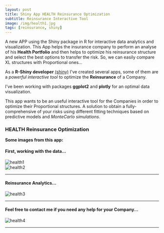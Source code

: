 ```yaml
---
layout: post
title: Shiny App HEALTH Reinsurance Optimization
subtitle: Reinsurance Interactive Tool
image: /img/health1.jpg
tags: [reinsurance, shiny]
---
```


A new APP using the Shiny package in R for interactive data analytics and visualization. This App helps the insurance company to perform an analyse of his **Health Portfolio** and then helps to optimize his reinsurance structure and select the best options to transfer the risk. So, we can easily compare XL structures with Proportional ones...  

As a **R-Shiny developer** [(shiny)](http://shiny.rstudio.com/tutorial/) I've created several apps, some of them are a *powerful interactive tool* to optimize the **Reinsurance** of a Company.

I've been working with packages **ggplot2** and **plotly** for an optimal data visualization. 

This app wants to be an useful interactive tool for the Companies in order to optimize their Proportional structures. A solution to obtain a fully-comprehensive of your risks using different fitting techniques based on predictive models and *MonteCarlo simulations*.

### HEALTH Reinsurance Optimization
**Some images from this app:**

#### First, working with the data...
![health1](http://i68.tinypic.com/20a5tzc.png)
<br>
![health2](http://i68.tinypic.com/2jeqkcx.png)
* * *
#### Reinsurance Analytics...
![health3](http://i67.tinypic.com/214cv1k.png)
* * *
#### Feel free to contact me if you need any help for your Company...
![health4](http://i67.tinypic.com/21ahlrr.png)
* * *


